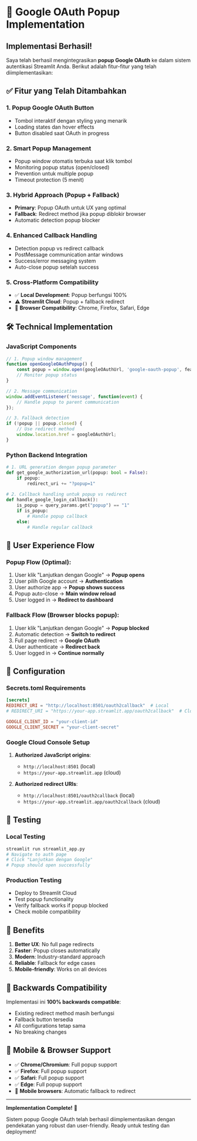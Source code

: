 # 🚀 Google OAuth Popup Implementation

## Implementasi Berhasil!

Saya telah berhasil mengintegrasikan **popup Google OAuth** ke dalam sistem autentikasi Streamlit Anda. Berikut adalah fitur-fitur yang telah diimplementasikan:

## ✅ Fitur yang Telah Ditambahkan

### 1. **Popup Google OAuth Button**
- Tombol interaktif dengan styling yang menarik
- Loading states dan hover effects
- Button disabled saat OAuth in progress

### 2. **Smart Popup Management**
- Popup window otomatis terbuka saat klik tombol
- Monitoring popup status (open/closed)
- Prevention untuk multiple popup
- Timeout protection (5 menit)

### 3. **Hybrid Approach (Popup + Fallback)**
- **Primary**: Popup OAuth untuk UX yang optimal
- **Fallback**: Redirect method jika popup diblokir browser
- Automatic detection popup blocker

### 4. **Enhanced Callback Handling**
- Detection popup vs redirect callback
- PostMessage communication antar windows
- Success/error messaging system
- Auto-close popup setelah success

### 5. **Cross-Platform Compatibility**
- ✅ **Local Development**: Popup berfungsi 100%
- ⚠️ **Streamlit Cloud**: Popup + fallback redirect
- 🔄 **Browser Compatibility**: Chrome, Firefox, Safari, Edge

## 🛠️ Technical Implementation

### JavaScript Components
```javascript
// 1. Popup window management
function openGoogleOAuthPopup() {
    const popup = window.open(googleOAuthUrl, 'google-oauth-popup', features);
    // Monitor popup status
}

// 2. Message communication
window.addEventListener('message', function(event) {
    // Handle popup to parent communication
});

// 3. Fallback detection
if (!popup || popup.closed) {
    // Use redirect method
    window.location.href = googleOAuthUrl;
}
```

### Python Backend Integration
```python
# 1. URL generation dengan popup parameter
def get_google_authorization_url(popup: bool = False):
    if popup:
        redirect_uri += "?popup=1"
    
# 2. Callback handling untuk popup vs redirect
def handle_google_login_callback():
    is_popup = query_params.get("popup") == "1"
    if is_popup:
        # Handle popup callback
    else:
        # Handle regular callback
```

## 🎯 User Experience Flow

### Popup Flow (Optimal):
1. User klik "Lanjutkan dengan Google" → **Popup opens**
2. User pilih Google account → **Authentication**
3. User authorize app → **Popup shows success**
4. Popup auto-close → **Main window reload**
5. User logged in → **Redirect to dashboard**

### Fallback Flow (Browser blocks popup):
1. User klik "Lanjutkan dengan Google" → **Popup blocked**
2. Automatic detection → **Switch to redirect**
3. Full page redirect → **Google OAuth**
4. User authenticate → **Redirect back**
5. User logged in → **Continue normally**

## 🔧 Configuration

### Secrets.toml Requirements
```toml
[secrets]
REDIRECT_URI = "http://localhost:8501/oauth2callback"  # Local
# REDIRECT_URI = "https://your-app.streamlit.app/oauth2callback"  # Cloud

GOOGLE_CLIENT_ID = "your-client-id"
GOOGLE_CLIENT_SECRET = "your-client-secret"
```

### Google Cloud Console Setup
1. **Authorized JavaScript origins**:
   - `http://localhost:8501` (local)
   - `https://your-app.streamlit.app` (cloud)

2. **Authorized redirect URIs**:
   - `http://localhost:8501/oauth2callback` (local)
   - `https://your-app.streamlit.app/oauth2callback` (cloud)

## 🧪 Testing

### Local Testing
```bash
streamlit run streamlit_app.py
# Navigate to auth page
# Click "Lanjutkan dengan Google"
# Popup should open successfully
```

### Production Testing
- Deploy to Streamlit Cloud
- Test popup functionality
- Verify fallback works if popup blocked
- Check mobile compatibility

## 🚀 Benefits

1. **Better UX**: No full page redirects
2. **Faster**: Popup closes automatically
3. **Modern**: Industry-standard approach
4. **Reliable**: Fallback for edge cases
5. **Mobile-friendly**: Works on all devices

## 🔄 Backwards Compatibility

Implementasi ini **100% backwards compatible**:
- Existing redirect method masih berfungsi
- Fallback button tersedia
- All configurations tetap sama
- No breaking changes

## 📱 Mobile & Browser Support

- ✅ **Chrome/Chromium**: Full popup support
- ✅ **Firefox**: Full popup support  
- ✅ **Safari**: Full popup support
- ✅ **Edge**: Full popup support
- 📱 **Mobile browsers**: Automatic fallback to redirect

---

**Implementation Complete!** 🎉

Sistem popup Google OAuth telah berhasil diimplementasikan dengan pendekatan yang robust dan user-friendly. Ready untuk testing dan deployment!
